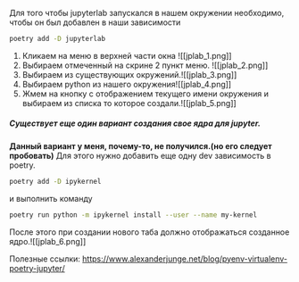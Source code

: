 Для того чтобы jupyterlab запускался в нашем окружении необходимо, чтобы он был добавлен в наши зависимости
 ```bash
poetry add -D jupyterlab
```
 1. Кликаем на меню в верхней части окна
  ![[jplab_1.png]]
  2. Выбираем отмеченный на скрине 2 пункт меню.
  ![[jplab_2.png]]
  3. Выбираем из существующих окружений.![[jplab_3.png]]
  4. Выбираем python из нашего окружения![[jplab_4.png]]
  5. Жмем на кнопку с отображением текущего имени окружения и выбираем из списка то которое создали.![[jplab_5.png]]

##### Существует еще один вариант создания свое ядра для jupyter.
**Данный вариант у меня, почему-то, не получился.(но его следует пробовать)**
Для этого нужно добавить еще одну dev зависимость в poetry.
```bash
poetry add -D ipykernel
```
и выполнить команду
```bash
poetry run python -m ipykernel install --user --name my-kernel
```
После этого при создании нового таба должно отображаться созданное ядро.![[jplab_6.png]]

Полезные ссылки:
https://www.alexanderjunge.net/blog/pyenv-virtualenv-poetry-jupyter/